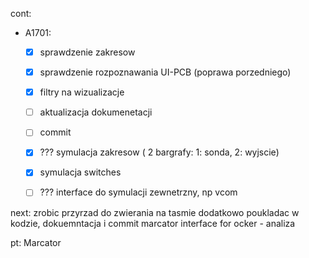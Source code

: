 cont:
- A1701:
	- [x] sprawdzenie zakresow
	- [x] sprawdzenie rozpoznawania UI-PCB (poprawa porzedniego)
	- [x] filtry na wizualizacje
	- [ ] aktualizacja dokumenetacji
	- [ ] commit
	- [x] ??? symulacja zakresow ( 2 bargrafy: 1: sonda, 2: wyjscie)
	- [x] symulacja switches
	- [ ] ??? interface do symulacji zewnetrzny, np vcom


next:
zrobic przyrzad do zwierania na tasmie
dodatkowo poukladac w kodzie, dokuemntacja i commit
marcator interface for ocker - analiza

pt: Marcator